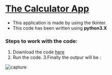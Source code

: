# [The Calculator App](https://github.com/syamkakarla98/The-Calculator-App/releases)

* This application is made by using the tkinter.
* This code has been written using **python3.X**

### Steps to work with the code:
   
   1. Download the code [here](https://github.com/syamkakarla98/The-Calculator-App/releases)
   2. Run the code.
   3.Finally the outpur will be :
   
   ![capture](https://user-images.githubusercontent.com/36328597/42362664-f72d80c4-8111-11e8-9354-4e4a6fab0167.PNG)

   
   
